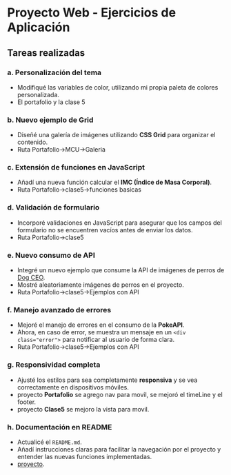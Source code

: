 # Proyecto Web - Ejercicios de Aplicación

## Tareas realizadas

### a. Personalización del tema
- Modifiqué las variables de color, utilizando mi propia paleta de colores personalizada.
- El portafolio y la clase 5
### b. Nuevo ejemplo de Grid
- Diseñé una galería de imágenes utilizando **CSS Grid** para organizar el contenido.
- Ruta  Portafolio->MCU->Galeria

### c. Extensión de funciones en JavaScript
- Añadí una nueva función calcular el **IMC (Índice de Masa Corporal)**.
- Ruta Portafolio->clase5->funciones basicas

### d. Validación de formulario
- Incorporé validaciones en JavaScript para asegurar que los campos del formulario no se encuentren vacíos antes de enviar los datos.
- Ruta Portafolio->clase5

### e. Nuevo consumo de API
- Integré un nuevo ejemplo que consume la API de imágenes de perros de [Dog CEO](https://dog.ceo/dog-api/breeds-list).
- Mostré aleatoriamente imágenes de perros en el proyecto.
- Ruta Portafolio->clase5->Ejemplos con API

### f. Manejo avanzado de errores
- Mejoré el manejo de errores en el consumo de la **PokeAPI**.
- Ahora, en caso de error, se muestra un mensaje en un `<div class="error">` para notificar al usuario de forma clara.
- Ruta Portafolio->clase5->Ejemplos con API

### g. Responsividad completa
- Ajusté los estilos para sea completamente **responsiva** y se vea correctamente en dispositivos móviles.
- proyecto **Portafolio** se agrego nav para movil, se mejoró el timeLine y el footer.
- proyecto **Clase5** se mejoro la vista para movil.
### h. Documentación en README
- Actualicé el `README.md`.
- Añadí instrucciones claras para facilitar la navegación por el proyecto y entender las nuevas funciones implementadas.
- [proyecto](https://franklin-salas.github.io/portafolio-modulo-one/).

